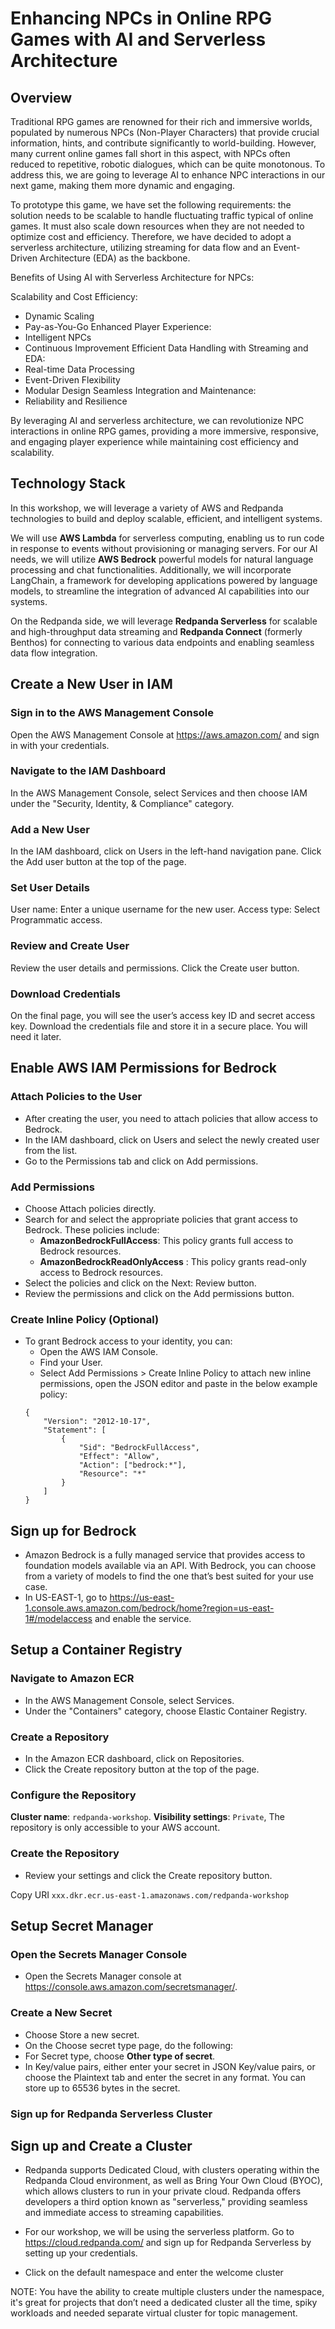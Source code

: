 # Enhancing NPCs in Online RPG Games with AI and Serverless Architecture 

## Overview
Traditional RPG games are renowned for their rich and immersive worlds, populated by numerous NPCs (Non-Player Characters) that provide crucial information, hints, and contribute significantly to world-building. However, many current online games fall short in this aspect, with NPCs often reduced to repetitive, robotic dialogues, which can be quite monotonous. To address this, we are going to leverage AI to enhance NPC interactions in our next game, making them more dynamic and engaging.

To prototype this game, we have set the following requirements: the solution needs to be scalable to handle fluctuating traffic typical of online games. It must also scale down resources when they are not needed to optimize cost and efficiency. Therefore, we have decided to adopt a serverless architecture, utilizing streaming for data flow and an Event-Driven Architecture (EDA) as the backbone.

Benefits of Using AI with Serverless Architecture for NPCs:

Scalability and Cost Efficiency:
  - Dynamic Scaling
  - Pay-as-You-Go
Enhanced Player Experience:
  - Intelligent NPCs
  - Continuous Improvement
Efficient Data Handling with Streaming and EDA:
  - Real-time Data Processing
  - Event-Driven Flexibility
  - Modular Design
Seamless Integration and Maintenance:
  - Reliability and Resilience

By leveraging AI and serverless architecture, we can revolutionize NPC interactions in online RPG games, providing a more immersive, responsive, and engaging player experience while maintaining cost efficiency and scalability.

## Technology Stack 
In this workshop, we will leverage a variety of AWS and Redpanda technologies to build and deploy scalable, efficient, and intelligent systems. 

We will use **AWS Lambda** for serverless computing, enabling us to run code in response to events without provisioning or managing servers. For our AI needs, we will utilize **AWS Bedrock** powerful models for natural language processing and chat functionalities. Additionally, we will incorporate LangChain, a framework for developing applications powered by language models, to streamline the integration of advanced AI capabilities into our systems. 

On the Redpanda side, we will leverage **Redpanda Serverless** for scalable and high-throughput data streaming and **Redpanda Connect** (formerly Benthos) for connecting to various data endpoints and enabling seamless data flow integration. 


## Create a New User in IAM

### Sign in to the AWS Management Console
Open the AWS Management Console at https://aws.amazon.com/ and sign in with your credentials.

### Navigate to the IAM Dashboard
In the AWS Management Console, select Services and then choose IAM under the "Security, Identity, & Compliance" category.

### Add a New User
In the IAM dashboard, click on Users in the left-hand navigation pane.
Click the Add user button at the top of the page.

### Set User Details
User name: Enter a unique username for the new user.
Access type: Select Programmatic access.

### Review and Create User
Review the user details and permissions. Click the Create user button.

### Download Credentials
On the final page, you will see the user’s access key ID and secret access key. Download the credentials file and store it in a secure place. You will need it later.

## Enable AWS IAM Permissions for Bedrock
### Attach Policies to the User
- After creating the user, you need to attach policies that allow access to Bedrock.
- In the IAM dashboard, click on Users and select the newly created user from the list.
- Go to the Permissions tab and click on Add permissions.

### Add Permissions
- Choose Attach policies directly.
- Search for and select the appropriate policies that grant access to Bedrock. These policies include:
    - **AmazonBedrockFullAccess**: This policy grants full access to Bedrock resources.
    - **AmazonBedrockReadOnlyAccess** : This policy grants read-only access to Bedrock resources.
- Select the policies and click on the Next: Review button.
- Review the permissions and click on the Add permissions button.

### Create Inline Policy (Optional)
- To grant Bedrock access to your identity, you can:
    - Open the AWS IAM Console.
    - Find your User.
    - Select Add Permissions > Create Inline Policy to attach new inline permissions, open the JSON editor and paste in the below example policy:
    ```
    {
        "Version": "2012-10-17",
        "Statement": [
            {
                "Sid": "BedrockFullAccess",
                "Effect": "Allow",
                "Action": ["bedrock:*"],
                "Resource": "*"
            }
        ]
    }
    ```

## Sign up for Bedrock
- Amazon Bedrock is a fully managed service that provides access to foundation models available via an API. With Bedrock, you can choose from a variety of models to find the one that’s best suited for your use case.
- In US-EAST-1, go to https://us-east-1.console.aws.amazon.com/bedrock/home?region=us-east-1#/modelaccess and enable the service.

## Setup a Container Registry

### Navigate to Amazon ECR
- In the AWS Management Console, select Services.
- Under the "Containers" category, choose Elastic Container Registry.

### Create a Repository
- In the Amazon ECR dashboard, click on Repositories.
- Click the Create repository button at the top of the page.

### Configure the Repository

**Cluster name**: `redpanda-workshop`.
**Visibility settings**:  `Private`, The repository is only accessible to your AWS account.

### Create the Repository

- Review your settings and click the Create repository button.
  
Copy URI `xxx.dkr.ecr.us-east-1.amazonaws.com/redpanda-workshop`

## Setup Secret Manager

### Open the Secrets Manager Console
- Open the Secrets Manager console at https://console.aws.amazon.com/secretsmanager/.

### Create a New Secret
- Choose Store a new secret.
- On the Choose secret type page, do the following:
- For Secret type, choose **Other type of secret**.
- In Key/value pairs, either enter your secret in JSON Key/value pairs, or choose the Plaintext tab and enter the secret in any format. You can store up to 65536 bytes in the secret.


### Sign up for Redpanda Serverless Cluster

## Sign up and Create a Cluster
- Redpanda supports Dedicated Cloud, with clusters operating within the Redpanda Cloud environment, as well as Bring Your Own Cloud (BYOC), which allows clusters to run in your private cloud. Redpanda offers developers a third option known as "serverless," providing seamless and immediate access to streaming capabilities.

- For our workshop, we will be using the serverless platform. Go to https://cloud.redpanda.com/  and sign up for Redpanda Serverless by setting up your credentials.

- Click on the default namespace and enter the welcome cluster

NOTE: You have the ability to create multiple clusters under the namespace, it's great for projects that don’t need a dedicated cluster all the time, spiky workloads and needed separate virtual cluster for topic management.